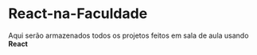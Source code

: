 # React-na-Faculdade

<p>Aqui serão armazenados todos os projetos feitos em sala de aula usando <b>React</b></p>